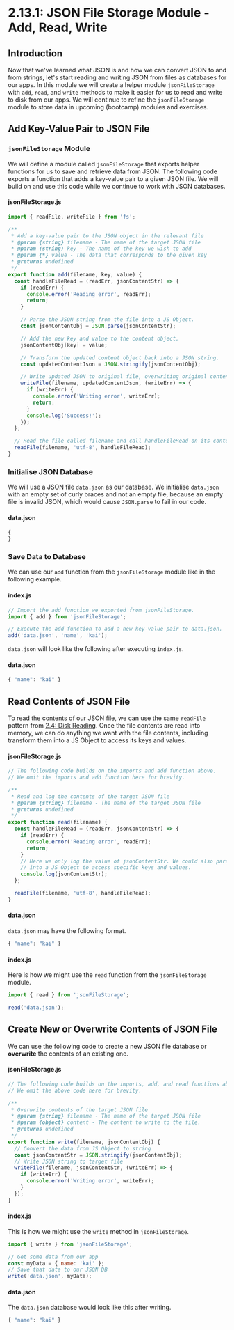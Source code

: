 # 2.13.1: JSON File Storage Module - Add, Read, Write

## Introduction

Now that we've learned what JSON is and how we can convert JSON to and from strings, let's start reading and writing JSON from files as databases for our apps. In this module we will create a helper module `jsonFileStorage` with `add`, `read`, and `write` methods to make it easier for us to read and write to disk from our apps. We will continue to refine the `jsonFileStorage` module to store data in upcoming \(bootcamp\) modules and exercises.

## Add Key-Value Pair to JSON File

### `jsonFileStorage` Module

We will define a module called `jsonFileStorage` that exports helper functions for us to save and retrieve data from JSON. The following code exports a function that adds a key-value pair to a given JSON file. We will build on and use this code while we continue to work with JSON databases.

#### jsonFileStorage.js

```javascript
import { readFile, writeFile } from 'fs';

/**
 * Add a key-value pair to the JSON object in the relevant file
 * @param {string} filename - The name of the target JSON file
 * @param {string} key - The name of the key we wish to add
 * @param {*} value - The data that corresponds to the given key
 * @returns undefined
 */
export function add(filename, key, value) {
  const handleFileRead = (readErr, jsonContentStr) => {
    if (readErr) {
      console.error('Reading error', readErr);
      return;
    }

    // Parse the JSON string from the file into a JS Object.
    const jsonContentObj = JSON.parse(jsonContentStr);

    // Add the new key and value to the content object.
    jsonContentObj[key] = value;

    // Transform the updated content object back into a JSON string.
    const updatedContentJson = JSON.stringify(jsonContentObj);

    // Write updated JSON to original file, overwriting original contents.
    writeFile(filename, updatedContentJson, (writeErr) => {
      if (writeErr) {
        console.error('Writing error', writeErr);
        return;
      }
      console.log('Success!');
    });
  };

  // Read the file called filename and call handleFileRead on its contents.
  readFile(filename, 'utf-8', handleFileRead);
}
```

### Initialise JSON Database

We will use a JSON file `data.json` as our database. We initialise `data.json` with an empty set of curly braces and not an empty file, because an empty file is invalid JSON, which would cause `JSON.parse` to fail in our code.

#### data.json

```javascript
{
}
```

### Save Data to Database

We can use our `add` function from the `jsonFileStorage` module like in the following example.

#### index.js

```javascript
// Import the add function we exported from jsonFileStorage.
import { add } from 'jsonFileStorage';

// Execute the add function to add a new key-value pair to data.json.
add('data.json', 'name', 'kai');
```

`data.json` will look like the following after executing `index.js`.

#### data.json

```javascript
{ "name": "kai" }
```

## Read Contents of JSON File

To read the contents of our JSON file, we can use the same `readFile` pattern from [2.4: Disk Reading](../2.4-disk-reading.md#basic-example). Once the file contents are read into memory, we can do anything we want with the file contents, including transform them into a JS Object to access its keys and values.

#### jsonFileStorage.js

```javascript
// The following code builds on the imports and add function above.
// We omit the imports and add function here for brevity.

/**
 * Read and log the contents of the target JSON file
 * @param {string} filename - The name of the target JSON file
 * @returns undefined
 */
export function read(filename) {
  const handleFileRead = (readErr, jsonContentStr) => {
    if (readErr) {
      console.error('Reading error', readErr);
      return;
    }
    // Here we only log the value of jsonContentStr. We could also parse it
    // into a JS Object to access specific keys and values.
    console.log(jsonContentStr);
  };

  readFile(filename, 'utf-8', handleFileRead);
}
```

#### data.json

`data.json` may have the following format.

```javascript
{ "name": "kai" }
```

#### index.js

Here is how we might use the `read` function from the `jsonFileStorage` module.

```javascript
import { read } from 'jsonFileStorage';

read('data.json');
```

## Create New or Overwrite Contents of JSON File

We can use the following code to create a new JSON file database or **overwrite** the contents of an existing one.

#### jsonFileStorage.js

```javascript
// The following code builds on the imports, add, and read functions above.
// We omit the above code here for brevity.

/**
 * Overwrite contents of the target JSON file
 * @param {string} filename - The name of the target JSON file
 * @param {object} content - The content to write to the file.
 * @returns undefined
 */
export function write(filename, jsonContentObj) {
  // Convert the data from JS Object to string
  const jsonContentStr = JSON.stringify(jsonContentObj);
  // Write JSON string to target file
  writeFile(filename, jsonContentStr, (writeErr) => {
    if (writeErr) {
      console.error('Writing error', writeErr);
    }
  });
}
```

#### index.js

This is how we might use the `write` method in `jsonFileStorage`.

```javascript
import { write } from 'jsonFileStorage';

// Get some data from our app
const myData = { name: 'kai' };
// Save that data to our JSON DB
write('data.json', myData);
```

#### data.json

The `data.json` database would look like this after writing.

```javascript
{ "name": "kai" }
```
